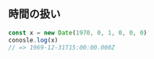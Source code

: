 ## 時間の扱い

``` typescript
const x = new Date(1970, 0, 1, 0, 0, 0)
conosle.log(x)
// => 1969-12-31T15:00:00.000Z
```
